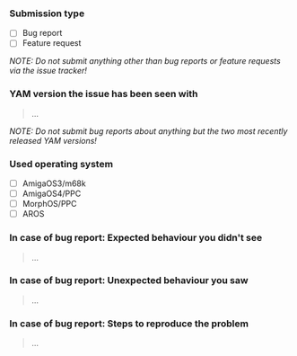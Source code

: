 ### Submission type

  - [ ] Bug report
  - [ ] Feature request

*NOTE: Do not submit anything other than bug reports or feature requests via the issue tracker!*

### YAM version the issue has been seen with

> …

*NOTE: Do not submit bug reports about anything but the two most recently released YAM versions!*

### Used operating system

  - [ ] AmigaOS3/m68k
  - [ ] AmigaOS4/PPC
  - [ ] MorphOS/PPC
  - [ ] AROS

### In case of bug report: Expected behaviour you didn't see

> …

### In case of bug report: Unexpected behaviour you saw

> …

### In case of bug report: Steps to reproduce the problem

> …
